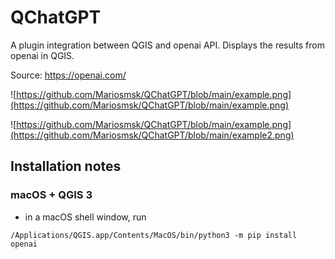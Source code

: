 # QChatGPT
A plugin integration between QGIS and openai API. Displays the results from openai in QGIS.

Source: https://openai.com/

![https://github.com/Mariosmsk/QChatGPT/blob/main/example.png](https://github.com/Mariosmsk/QChatGPT/blob/main/example.png)

![https://github.com/Mariosmsk/QChatGPT/blob/main/example.png](https://github.com/Mariosmsk/QChatGPT/blob/main/example2.png)

## Installation notes

### macOS + QGIS 3

* in a macOS shell window, run

```
/Applications/QGIS.app/Contents/MacOS/bin/python3 -m pip install openai
```

